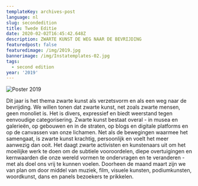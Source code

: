 ```yaml
---
templateKey: archives-post
language: nl
slug: secondedition
title: Twede Editie
date: 2020-02-02T16:45:42.648Z
description: ZWARTE KUNST DE WEG NAAR DE BEVRIJDING
featuredpost: false
featuredimage: /img/2019.jpg
bannerimage: /img/Instatemplates-02.jpg
tags:
  - second edition
year: '2019'
---
```

![Poster 2019](/img/2019.jpg "Poster 2019")

Dit jaar is het thema zwarte kunst als verzetsvorm en als een weg naar de bevrijding. We willen tonen dat zwarte kunst, net zoals zwarte mensen, geen monoliet is. Het is divers, expressief en biedt weerstand tegen eenvoudige categorisering. Zwarte kunst bestaat overal - in musea en galerieën, op gebouwen en in de straten, op blogs en digitale platforms en op de canvassen van onze lichamen. Net als de bewegingen waarmee het samengaat, is zwarte kunst krachtig, persoonlijk en voelt het meer aanwezig dan ooit. Het daagt zwarte activisten en kunstenaars uit om het moeilijke werk te doen om de subtiele vooroordelen, diepe overtuigingen en kernwaarden die onze wereld vormen te ondervragen en te veranderen - met als doel ons vrij te kunnen voelen. Doorheen de maand maart zijn we van plan om door middel van muziek, film, visuele kunsten, podiumkunsten, woordkunst, dans en panels bezoekers te prikkelen.

![]()
